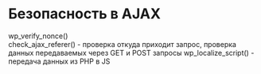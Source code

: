 # Безопасность в AJAX

wp_verify_nonce()  
check_ajax_referer() - проверка откуда приходит запрос, проверка данных передаваемых через GET и POST запросы
wp_localize_script() - передача данных из PHP в JS
